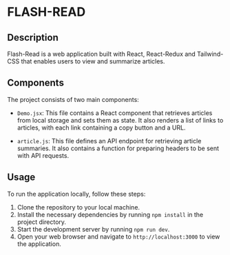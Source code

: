 # FLASH-READ

## Description

Flash-Read is a web application built with React, React-Redux and Tailwind-CSS that enables users to view and summarize articles.

## Components

The project consists of two main components:

- `Demo.jsx`: This file contains a React component that retrieves articles from local storage and sets them as state. It also renders a list of links to articles, with each link containing a copy button and a URL.

- `article.js`: This file defines an API endpoint for retrieving article summaries. It also contains a function for preparing headers to be sent with API requests.

## Usage

To run the application locally, follow these steps:

1. Clone the repository to your local machine.
2. Install the necessary dependencies by running `npm install` in the project directory.
3. Start the development server by running `npm run dev`.
4. Open your web browser and navigate to `http://localhost:3000` to view the application.
